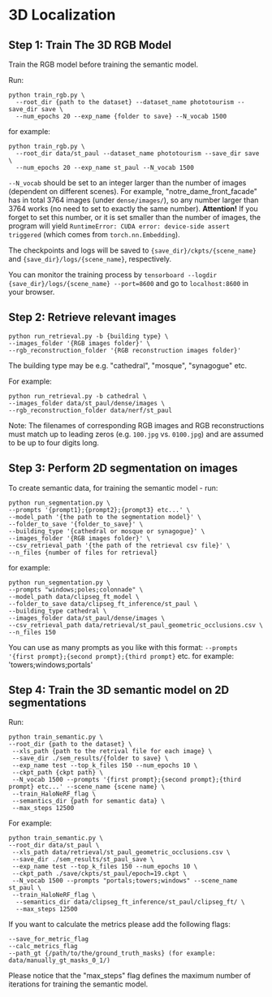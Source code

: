 # 3D Localization

## Step 1: Train The 3D RGB Model

Train the RGB model before training the semantic model.

Run:
```
python train_rgb.py \
  --root_dir {path to the dataset} --dataset_name phototourism --save_dir save \
  --num_epochs 20 --exp_name {folder to save} --N_vocab 1500
```

for example:
```
python train_rgb.py \
  --root_dir data/st_paul --dataset_name phototourism --save_dir save \
  --num_epochs 20 --exp_name st_paul --N_vocab 1500
```

`--N_vocab` should be set to an integer larger than the number of images (dependent on different scenes). For example, "notre_dame_front_facade" has in total 3764 images (under `dense/images/`), so any number larger than 3764 works (no need to set to exactly the same number). **Attention!** If you forget to set this number, or it is set smaller than the number of images, the program will yield `RuntimeError: CUDA error: device-side assert triggered` (which comes from `torch.nn.Embedding`).

The checkpoints and logs will be saved to `{save_dir}/ckpts/{scene_name} ` and `{save_dir}/logs/{scene_name}`, respectively.

You can monitor the training process by `tensorboard --logdir {save_dir}/logs/{scene_name} --port=8600` and go to `localhost:8600` in your browser.

## Step 2: Retrieve relevant images

```
python run_retrieval.py -b {building type} \
--images_folder '{RGB images folder}' \
--rgb_reconstruction_folder '{RGB reconstruction images folder}'
```

The building type may be e.g. "cathedral", "mosque", "synagogue" etc.

For example:

```
python run_retrieval.py -b cathedral \
--images_folder data/st_paul/dense/images \
--rgb_reconstruction_folder data/nerf/st_paul
```

Note: The filenames of corresponding RGB images and RGB reconstructions must match up to leading zeros (e.g. `100.jpg` vs. `0100.jpg`) and are assumed to be up to four digits long.

## Step 3: Perform 2D segmentation on images

To create semantic data, for training the semantic model - run:
```
python run_segmentation.py \
--prompts '{prompt1};{prompt2};{prompt3} etc...' \
--model_path '{the path to the segmentation model}' \
--folder_to_save '{folder_to_save}' \
--building_type '{cathedral or mosque or synagogue}' \
--images_folder '{RGB images folder}' \
--csv_retrieval_path '{the path of the retrieval csv file}' \
--n_files {number of files for retrieval}
```

for example:
```
python run_segmentation.py \
--prompts "windows;poles;colonnade" \
--model_path data/clipseg_ft_model \
--folder_to_save data/clipseg_ft_inference/st_paul \
--building_type cathedral \
--images_folder data/st_paul/dense/images \
--csv_retrieval_path data/retrieval/st_paul_geometric_occlusions.csv \
--n_files 150
```

You can use as many prompts as you like with this format:
`--prompts '{first prompt};{second prompt};{third prompt}` etc.
for example: 'towers;windows;portals'

## Step 4: Train the 3D semantic model on 2D segmentations

Run:
```
python train_semantic.py \
--root_dir {path to the dataset} \
 --xls_path {path to the retrival file for each image} \
 --save_dir ./sem_results/{folder to save} \
 --exp_name test --top_k_files 150 --num_epochs 10 \
 --ckpt_path {ckpt path} \
 --N_vocab 1500 --prompts '{first prompt};{second prompt};{third prompt} etc...' --scene_name {scene name} \
 --train_HaloNeRF_flag \
 --semantics_dir {path for semantic data} \
 --max_steps 12500
```

For example:
```
python train_semantic.py \
--root_dir data/st_paul \
 --xls_path data/retrieval/st_paul_geometric_occlusions.csv \
 --save_dir ./sem_results/st_paul_save \
 --exp_name test --top_k_files 150 --num_epochs 10 \
 --ckpt_path ./save/ckpts/st_paul/epoch=19.ckpt \
 --N_vocab 1500 --prompts "portals;towers;windows" --scene_name st_paul \
 --train_HaloNeRF_flag \
  --semantics_dir data/clipseg_ft_inference/st_paul/clipseg_ft/ \
  --max_steps 12500
 ```

If you want to calculate the metrics please add the following flags:
```
--save_for_metric_flag 
--calc_metrics_flag
--path_gt {/path/to/the/ground_truth_masks} (for example: data/manually_gt_masks_0_1/)
```

Please notice that the "max_steps" flag defines the maximum number of iterations for training the semantic model.


